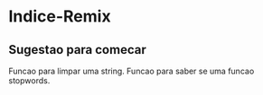 # Indice-Remix

## Sugestao para comecar

Funcao para limpar uma string.
Funcao para saber se uma funcao stopwords.